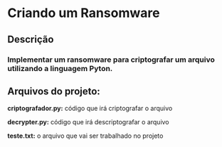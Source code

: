 # Criando um Ransomware

## Descrição
### Implementar um ransomware para criptografar um arquivo utilizando a linguagem Pyton.

## Arquivos do projeto:

**criptografador.py:** código que irá criptografar o arquivo

**decrypter.py:** código que irá descriptografar o arquivo

**teste.txt:** o arquivo que vai ser trabalhado no projeto
